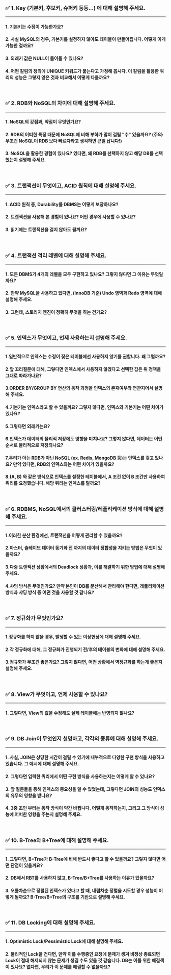 ### ✅ 1. Key (기본키, 후보키, 슈퍼키 등등...) 에 대해 설명해 주세요.

---

#### 1. 기본키는 수정이 가능한가요?

#### 2. 사실 MySQL의 경우, 기본키를 설정하지 않아도 테이블이 만들어집니다. 어떻게 이게 가능한 걸까요?

#### 3. 외래키 값은 NULL이 들어올 수 있나요?

#### 4. 어떤 칼럼의 정의에 UNIQUE 키워드가 붙는다고 가정해 봅시다. 이 칼럼을 활용한 쿼리의 성능은 그렇지 않은 것과 비교해서 어떻게 다를까요?

<br/>

### ✅ 2. RDB와 NoSQL의 차이에 대해 설명해 주세요.

---

#### 1. NoSQL의 강점과, 약점이 무엇인가요?

#### 2. RDB의 어떠한 특징 때문에 NoSQL에 비해 부하가 많이 걸릴 "수" 있을까요? (주의: 무조건 NoSQL이 RDB 보다 빠르다라고 생각하면 큰일 납니다!)

#### 3. NoSQL을 활용한 경험이 있나요? 있다면, 왜 RDB를 선택하지 않고 해당 DB를 선택했는지 설명해 주세요.

<br/>

### ✅ 3. 트랜잭션이 무엇이고, ACID 원칙에 대해 설명해 주세요.

---

#### 1. ACID 원칙 중, Durability를 DBMS는 어떻게 보장하나요?

#### 2. 트랜잭션을 사용해 본 경험이 있나요? 어떤 경우에 사용할 수 있나요?

#### 3. 읽기에는 트랜잭션을 걸지 않아도 될까요?

<br/>

### ✅ 4. 트랜잭션 격리 레벨에 대해 설명해 주세요.

---

#### 1. 모든 DBMS가 4개의 레벨을 모두 구현하고 있나요? 그렇지 않다면 그 이유는 무엇일까요?

#### 2. 만약 MySQL을 사용하고 있다면, (InnoDB 기준) Undo 영역과 Redo 영역에 대해 설명해 주세요.

#### 3. 그런데, 스토리지 엔진이 정확히 무엇을 하는 건가요?

<br/>

### ✅ 5. 인덱스가 무엇이고, 언제 사용하는지 설명해 주세요.

---

#### 1.일반적으로 인덱스는 수정이 잦은 테이블에선 사용하지 않기를 권합니다. 왜 그럴까요?

#### 2.앞 꼬리질문에 대해, 그렇다면 인덱스에서 사용하지 않겠다고 선택한 값은 위 정책을 그대로 따라가나요?

#### 3.ORDER BY/GROUP BY 연산의 동작 과정을 인덱스의 존재여부와 연관지어서 설명해 주세요.

#### 4.기본키는 인덱스라고 할 수 있을까요? 그렇지 않다면, 인덱스와 기본키는 어떤 차이가 있나요?

#### 5.그렇다면 외래키는요?

#### 6.인덱스가 데이터의 물리적 저장에도 영향을 미치나요? 그렇지 않다면, 데이터는 어떤 순서로 물리적으로 저장되나요?

#### 7.우리가 아는 RDB가 아닌 NoSQL (ex. Redis, MongoDB 등)는 인덱스를 갖고 있나요? 만약 있다면, RDB의 인덱스와는 어떤 차이가 있을까요?

#### 8.(A, B) 와 같은 방식으로 인덱스를 설정한 테이블에서, A 조건 없이 B 조건만 사용하여 쿼리를 요청했습니다. 해당 쿼리는 인덱스를 탈까요?

<br/>

### ✅ 6. RDBMS, NoSQL에서의 클러스터링/레플리케이션 방식에 대해 설명해 주세요.

---

#### 1.이러한 분산 환경에선, 트랜잭션을 어떻게 관리할 수 있을까요?

#### 2.마스터, 슬레이브 데이터 동기화 전 까지의 데이터 정합성을 지키는 방법은 무엇이 있을까요?

#### 3.다중 트랜잭션 상황에서의 Deadlock 상황과, 이를 해결하기 위한 방법에 대해 설명해 주세요.

#### 4.샤딩 방식은 무엇인가요? 만약 본인이 DB를 분산해서 관리해야 한다면, 레플리케이션 방식과 샤딩 방식 중 어떤 것을 사용할 것 같나요?

<br/>

### ✅ 7. 정규화가 무엇인가요?

---

#### 1.정규화를 하지 않을 경우, 발생할 수 있는 이상현상에 대해 설명해 주세요.

#### 2.각 정규화에 대해, 그 정규화가 진행되기 전/후의 테이블의 변화에 대해 설명해 주세요.

#### 3.정규화가 무조건 좋은가요? 그렇지 않다면, 어떤 상황에서 역정규화를 하는게 좋은지 설명해 주세요.

<br/>

### ✅ 8. View가 무엇이고, 언제 사용할 수 있나요?

---

#### 1. 그렇다면, View의 값을 수정해도 실제 테이블에는 반영되지 않나요?

<br/>

### ✅ 9. DB Join이 무엇인지 설명하고, 각각의 종류에 대해 설명해 주세요.

---

#### 1. 사실, JOIN은 상당한 시간이 걸릴 수 있기에 내부적으로 다양한 구현 방식을 사용하고 있습니다. 그 예시에 대해 설명해 주세요.

#### 2. 그렇다면 입력한 쿼리에서 어떤 구현 방식을 사용하는지는 어떻게 알 수 있나요?


#### 3. 앞 질문들을 통해 인덱스의 중요성을 알 수 있었는데, 그렇다면 JOIN의 성능도 인덱스의 유무의 영향을 받나요?


#### 4. 3중 조인 부터는 동작 방식이 약간 바뀝니다. 어떻게 동작하는지, 그리고 그 방식이 성능에 어떠한 영향을 주는지 설명해 주세요.


<br/>

### ✅ 10. B-Tree와 B+Tree에 대해 설명해 주세요.

---

#### 1. 그렇다면, B+Tree가 B-Tree에 비해 반드시 좋다고 할 수 있을까요? 그렇지 않다면 어떤 단점이 있을까요?


#### 2. DB에서 RBT를 사용하지 않고, B-Tree/B+Tree를 사용하는 이유가 있을까요?


#### 3. 오름차순으로 정렬된 인덱스가 있다고 할 때, 내림차순 정렬을 시도할 경우 성능이 어떻게 될까요? B-Tree/B+Tree의 구조를 기반으로 설명해 주세요.


<br/>

### ✅ 11. DB Locking에 대해 설명해 주세요.

---

#### 1. Optimistic Lock/Pessimistic Lock에 대해 설명해 주세요.


#### 2. 물리적인 Lock을 건다면, 만약 이를 수행중인 요청에 문제가 생겨 비정상 종료되면 Lock이 절대 해제되지 않는 문제가 생길 수도 있을 것 같습니다. DB는 이를 위한 해결책이 있나요? 없다면, 우리가 이 문제를 해결할 수 없을까요?


<br/>
